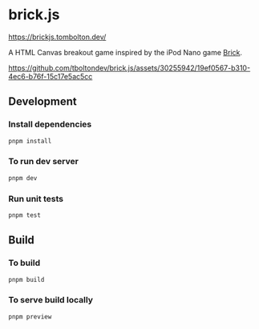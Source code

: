 # brick.js

https://brickjs.tombolton.dev/

A HTML Canvas breakout game inspired by the iPod Nano game [Brick](https://apple.fandom.com/wiki/Games_on_1st_and_2nd_Gen._iPod_Nano#Brick).

https://github.com/tboltondev/brick.js/assets/30255942/19ef0567-b310-4ec6-b76f-15c17e5ac5cc

## Development
### Install dependencies
```sh
pnpm install
```
### To run dev server
```sh
pnpm dev
```

### Run unit tests
```sh
pnpm test
```

## Build
### To build
```sh
pnpm build
```
### To serve build locally
```sh
pnpm preview
```
